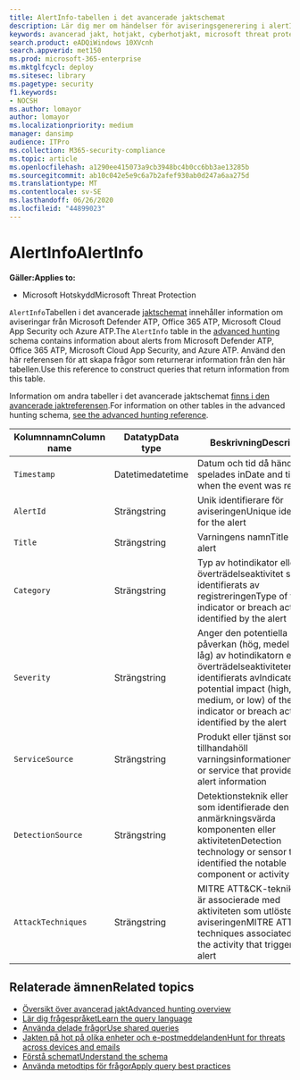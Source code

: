 ```yaml
---
title: AlertInfo-tabellen i det avancerade jaktschemat
description: Lär dig mer om händelser för aviseringsgenerering i alertInfo-tabellen i det avancerade jaktschemat
keywords: avancerad jakt, hotjakt, cyberhotjakt, microsoft threat protection, microsoft 365, mtp, m365, sök, fråga, telemetri, schemareferens, kusto, tabell, kolumn, datatyp, beskrivning, AlertInfo, alert, allvarlighetsgrad, kategori, MITRE, ATT&CK, Microsoft Defender ATP, MDATP, Office 365 ATP, Microsoft Cloud App Security, MCAS och Azure ATP
search.product: eADQiWindows 10XVcnh
search.appverid: met150
ms.prod: microsoft-365-enterprise
ms.mktglfcycl: deploy
ms.sitesec: library
ms.pagetype: security
f1.keywords:
- NOCSH
ms.author: lomayor
author: lomayor
ms.localizationpriority: medium
manager: dansimp
audience: ITPro
ms.collection: M365-security-compliance
ms.topic: article
ms.openlocfilehash: a1290ee415073a9cb3948bc4b0cc6bb3ae13285b
ms.sourcegitcommit: ab10c042e5e9c6a7b2afef930ab0d247a6aa275d
ms.translationtype: MT
ms.contentlocale: sv-SE
ms.lasthandoff: 06/26/2020
ms.locfileid: "44899023"
---
```

# <a name="alertinfo"></a><span data-ttu-id="23b1c-104">AlertInfo</span><span class="sxs-lookup"><span data-stu-id="23b1c-104">AlertInfo</span></span>

<span data-ttu-id="23b1c-105">**Gäller:**</span><span class="sxs-lookup"><span data-stu-id="23b1c-105">**Applies to:**</span></span>
- <span data-ttu-id="23b1c-106">Microsoft Hotskydd</span><span class="sxs-lookup"><span data-stu-id="23b1c-106">Microsoft Threat Protection</span></span>



<span data-ttu-id="23b1c-107">`AlertInfo`Tabellen i det avancerade [jaktschemat](advanced-hunting-overview.md) innehåller information om aviseringar från Microsoft Defender ATP, Office 365 ATP, Microsoft Cloud App Security och Azure ATP.</span><span class="sxs-lookup"><span data-stu-id="23b1c-107">The `AlertInfo` table in the [advanced hunting](advanced-hunting-overview.md) schema contains information about alerts from Microsoft Defender ATP, Office 365 ATP, Microsoft Cloud App Security, and Azure ATP.</span></span> <span data-ttu-id="23b1c-108">Använd den här referensen för att skapa frågor som returnerar information från den här tabellen.</span><span class="sxs-lookup"><span data-stu-id="23b1c-108">Use this reference to construct queries that return information from this table.</span></span>

<span data-ttu-id="23b1c-109">Information om andra tabeller i det avancerade jaktschemat [finns i den avancerade jaktreferensen](advanced-hunting-schema-tables.md).</span><span class="sxs-lookup"><span data-stu-id="23b1c-109">For information on other tables in the advanced hunting schema, [see the advanced hunting reference](advanced-hunting-schema-tables.md).</span></span>

| <span data-ttu-id="23b1c-110">Kolumnnamn</span><span class="sxs-lookup"><span data-stu-id="23b1c-110">Column name</span></span> | <span data-ttu-id="23b1c-111">Datatyp</span><span class="sxs-lookup"><span data-stu-id="23b1c-111">Data type</span></span> | <span data-ttu-id="23b1c-112">Beskrivning</span><span class="sxs-lookup"><span data-stu-id="23b1c-112">Description</span></span> |
|-------------|-----------|-------------|
| `Timestamp` | <span data-ttu-id="23b1c-113">Datetime</span><span class="sxs-lookup"><span data-stu-id="23b1c-113">datetime</span></span> | <span data-ttu-id="23b1c-114">Datum och tid då händelsen spelades in</span><span class="sxs-lookup"><span data-stu-id="23b1c-114">Date and time when the event was recorded</span></span> |
| `AlertId` | <span data-ttu-id="23b1c-115">Sträng</span><span class="sxs-lookup"><span data-stu-id="23b1c-115">string</span></span> | <span data-ttu-id="23b1c-116">Unik identifierare för aviseringen</span><span class="sxs-lookup"><span data-stu-id="23b1c-116">Unique identifier for the alert</span></span> |
| `Title` | <span data-ttu-id="23b1c-117">Sträng</span><span class="sxs-lookup"><span data-stu-id="23b1c-117">string</span></span> | <span data-ttu-id="23b1c-118">Varningens namn</span><span class="sxs-lookup"><span data-stu-id="23b1c-118">Title of the alert</span></span> |
| `Category` | <span data-ttu-id="23b1c-119">Sträng</span><span class="sxs-lookup"><span data-stu-id="23b1c-119">string</span></span> | <span data-ttu-id="23b1c-120">Typ av hotindikator eller överträdelseaktivitet som identifierats av registreringen</span><span class="sxs-lookup"><span data-stu-id="23b1c-120">Type of threat indicator or breach activity identified by the alert</span></span> |
| `Severity` | <span data-ttu-id="23b1c-121">Sträng</span><span class="sxs-lookup"><span data-stu-id="23b1c-121">string</span></span> | <span data-ttu-id="23b1c-122">Anger den potentiella påverkan (hög, medel eller låg) av hotindikatorn eller överträdelseaktiviteten som identifierats av</span><span class="sxs-lookup"><span data-stu-id="23b1c-122">Indicates the potential impact (high, medium, or low) of the threat indicator or breach activity identified by the alert</span></span> |
| `ServiceSource` | <span data-ttu-id="23b1c-123">Sträng</span><span class="sxs-lookup"><span data-stu-id="23b1c-123">string</span></span> | <span data-ttu-id="23b1c-124">Produkt eller tjänst som tillhandahöll varningsinformationen</span><span class="sxs-lookup"><span data-stu-id="23b1c-124">Product or service that provided the alert information</span></span> |
| `DetectionSource` | <span data-ttu-id="23b1c-125">Sträng</span><span class="sxs-lookup"><span data-stu-id="23b1c-125">string</span></span> | <span data-ttu-id="23b1c-126">Detektionsteknik eller sensor som identifierade den anmärkningsvärda komponenten eller aktiviteten</span><span class="sxs-lookup"><span data-stu-id="23b1c-126">Detection technology or sensor that identified the notable component or activity</span></span> |
| `AttackTechniques` | <span data-ttu-id="23b1c-127">Sträng</span><span class="sxs-lookup"><span data-stu-id="23b1c-127">string</span></span> | <span data-ttu-id="23b1c-128">MITRE ATT&CK-tekniker som är associerade med aktiviteten som utlöste aviseringen</span><span class="sxs-lookup"><span data-stu-id="23b1c-128">MITRE ATT&CK techniques associated with the activity that triggered the alert</span></span> |

## <a name="related-topics"></a><span data-ttu-id="23b1c-129">Relaterade ämnen</span><span class="sxs-lookup"><span data-stu-id="23b1c-129">Related topics</span></span>
- [<span data-ttu-id="23b1c-130">Översikt över avancerad jakt</span><span class="sxs-lookup"><span data-stu-id="23b1c-130">Advanced hunting overview</span></span>](advanced-hunting-overview.md)
- [<span data-ttu-id="23b1c-131">Lär dig frågespråket</span><span class="sxs-lookup"><span data-stu-id="23b1c-131">Learn the query language</span></span>](advanced-hunting-query-language.md)
- [<span data-ttu-id="23b1c-132">Använda delade frågor</span><span class="sxs-lookup"><span data-stu-id="23b1c-132">Use shared queries</span></span>](advanced-hunting-shared-queries.md)
- [<span data-ttu-id="23b1c-133">Jakten på hot på olika enheter och e-postmeddelanden</span><span class="sxs-lookup"><span data-stu-id="23b1c-133">Hunt for threats across devices and emails</span></span>](advanced-hunting-query-emails-devices.md)
- [<span data-ttu-id="23b1c-134">Förstå schemat</span><span class="sxs-lookup"><span data-stu-id="23b1c-134">Understand the schema</span></span>](advanced-hunting-schema-tables.md)
- [<span data-ttu-id="23b1c-135">Använda metodtips för frågor</span><span class="sxs-lookup"><span data-stu-id="23b1c-135">Apply query best practices</span></span>](advanced-hunting-best-practices.md)
